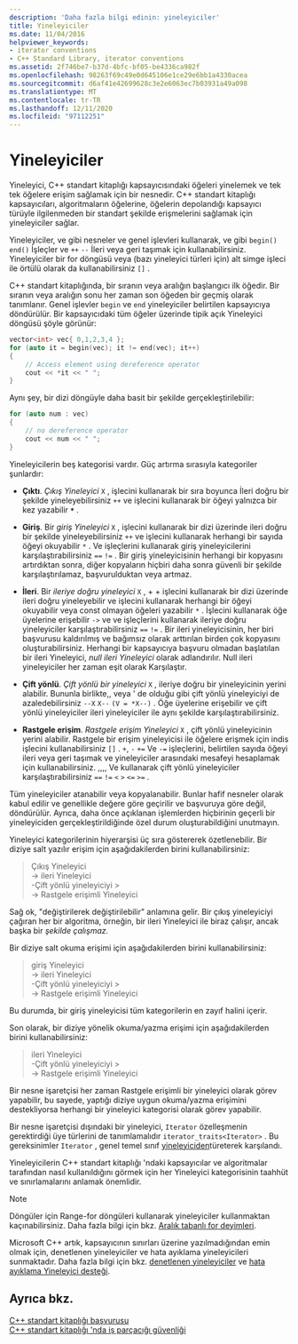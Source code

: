 ```yaml
---
description: 'Daha fazla bilgi edinin: yineleyiciler'
title: Yineleyiciler
ms.date: 11/04/2016
helpviewer_keywords:
- iterator conventions
- C++ Standard Library, iterator conventions
ms.assetid: 2f746be7-b37d-4bfc-bf05-be4336ca982f
ms.openlocfilehash: 98263f69c49e0d645106e1ce29e6bb1a4330acea
ms.sourcegitcommit: d6af41e42699628c3e2e6063ec7b03931a49a098
ms.translationtype: MT
ms.contentlocale: tr-TR
ms.lasthandoff: 12/11/2020
ms.locfileid: "97112251"
---
```

# <a name="iterators"></a>Yineleyiciler

Yineleyici, C++ standart kitaplığı kapsayıcısındaki öğeleri yinelemek ve tek tek öğelere erişim sağlamak için bir nesnedir. C++ standart kitaplığı kapsayıcıları, algoritmaların öğelerine, öğelerin depolandığı kapsayıcı türüyle ilgilenmeden bir standart şekilde erişmelerini sağlamak için yineleyiciler sağlar.

Yineleyiciler, ve gibi nesneler ve genel işlevleri kullanarak, ve gibi `begin()` `end()` İşleçler ve `++` `--` İleri veya geri taşımak için kullanabilirsiniz. Yineleyiciler bir for döngüsü veya (bazı yineleyici türleri için) alt simge işleci ile örtülü olarak da kullanabilirsiniz `[]` .

C++ standart kitaplığında, bir sıranın veya aralığın başlangıcı ilk öğedir. Bir sıranın veya aralığın sonu her zaman son öğeden bir geçmiş olarak tanımlanır. Genel işlevler `begin` ve `end` yineleyiciler belirtilen kapsayıcıya döndürülür. Bir kapsayıcıdaki tüm öğeler üzerinde tipik açık Yineleyici döngüsü şöyle görünür:

```cpp
vector<int> vec{ 0,1,2,3,4 };
for (auto it = begin(vec); it != end(vec); it++)
{
    // Access element using dereference operator
    cout << *it << " ";
}
```

Aynı şey, bir dizi döngüyle daha basit bir şekilde gerçekleştirilebilir:

```cpp
for (auto num : vec)
{
    // no dereference operator
    cout << num << " ";
}
```

Yineleyicilerin beş kategorisi vardır. Güç artırma sırasıyla kategoriler şunlardır:

- **Çıktı**. *Çıkış Yineleyici* `X` , işlecini kullanarak bir sıra boyunca İleri doğru bir şekilde yineleyebilirsiniz `++` ve işlecini kullanarak bir öğeyi yalnızca bir kez yazabilir __`*`__ .

- **Giriş**. Bir *giriş Yineleyici* `X` , işlecini kullanarak bir dizi üzerinde ileri doğru bir şekilde yineleyebilirsiniz `++` ve işlecini kullanarak herhangi bir sayıda öğeyi okuyabilir `*` . Ve işleçlerini kullanarak giriş yineleyicilerini karşılaştırabilirsiniz `==` `!=` . Bir giriş yineleyicisinin herhangi bir kopyasını artırdıktan sonra, diğer kopyaların hiçbiri daha sonra güvenli bir şekilde karşılaştırılamaz, başvurulduktan veya artmaz.

- **İleri**. Bir *ileriye doğru yineleyici* `X` , + + işlecini kullanarak bir dizi üzerinde ileri doğru yineleyebilir ve işlecini kullanarak herhangi bir öğeyi okuyabilir veya const olmayan öğeleri yazabilir `*` . İşlecini kullanarak öğe üyelerine erişebilir `->` ve ve işleçlerini kullanarak ileriye doğru yineleyiciler karşılaştırabilirsiniz `==` `!=` . Bir ileri yineleyicisinin, her biri başvurusu kaldırılmış ve bağımsız olarak arttırılan birden çok kopyasını oluşturabilirsiniz. Herhangi bir kapsayıcıya başvuru olmadan başlatılan bir ileri Yineleyici, *null ileri Yineleyici* olarak adlandırılır. Null ileri yineleyiciler her zaman eşit olarak Karşılaştır.

- **Çift yönlü**. *Çift yönlü bir yineleyici* `X` , ileriye doğru bir yineleyicinin yerini alabilir. Bununla birlikte,, veya ' de olduğu gibi çift yönlü yineleyiciyi de azaledebilirsiniz `--X` `X--` `(V = *X--)` . Öğe üyelerine erişebilir ve çift yönlü yineleyiciler ileri yineleyiciler ile aynı şekilde karşılaştırabilirsiniz.

- **Rastgele erişim**. *Rastgele erişim Yineleyici* `X` , çift yönlü yineleyicinin yerini alabilir. Rastgele bir erişim yineleyicisi ile öğelere erişmek için indis işlecini kullanabilirsiniz `[]` . `+`, `-` `+=` Ve `-=` işleçlerini, belirtilen sayıda öğeyi ileri veya geri taşımak ve yineleyiciler arasındaki mesafeyi hesaplamak için kullanabilirsiniz. ,,,, Ve kullanarak çift yönlü yineleyiciler karşılaştırabilirsiniz `==` `!=` `<` `>` `<=` `>=` .

Tüm yineleyiciler atanabilir veya kopyalanabilir. Bunlar hafif nesneler olarak kabul edilir ve genellikle değere göre geçirilir ve başvuruya göre değil, döndürülür. Ayrıca, daha önce açıklanan işlemlerden hiçbirinin geçerli bir yineleyiciden gerçekleştirildiğinde özel durum oluşturabildiğini unutmayın.

Yineleyici kategorilerinin hiyerarşisi üç sıra göstererek özetlenebilir. Bir diziye salt yazılır erişim için aşağıdakilerden birini kullanabilirsiniz:

> Çıkış Yineleyici \
> -> ileri Yineleyici \
> -Çift yönlü yineleyiciyi > \
> -> Rastgele erişimli Yineleyici

Sağ ok, "değiştirilerek değiştirilebilir" anlamına gelir. Bir çıkış yineleyiciyi çağıran her bir algoritma, örneğin, bir ileri Yineleyici ile biraz çalışır, ancak başka bir *şekilde çalışmaz.*

Bir diziye salt okuma erişimi için aşağıdakilerden birini kullanabilirsiniz:

> giriş Yineleyici \
> -> ileri Yineleyici \
> -Çift yönlü yineleyiciyi > \
> -> Rastgele erişimli Yineleyici

Bu durumda, bir giriş yineleyicisi tüm kategorilerin en zayıf halini içerir.

Son olarak, bir diziye yönelik okuma/yazma erişimi için aşağıdakilerden birini kullanabilirsiniz:

> ileri Yineleyici \
> -Çift yönlü yineleyiciyi > \
> -> Rastgele erişimli Yineleyici

Bir nesne işaretçisi her zaman Rastgele erişimli bir yineleyici olarak görev yapabilir, bu sayede, yaptığı diziye uygun okuma/yazma erişimini destekliyorsa herhangi bir yineleyici kategorisi olarak görev yapabilir.

Bir nesne işaretçisi dışındaki bir yineleyici, `Iterator` özelleşmenin gerektirdiği üye türlerini de tanımlamalıdır `iterator_traits<Iterator>` . Bu gereksinimler `Iterator` , genel temel sınıf [yineleyiciden](../standard-library/iterator-struct.md)türeterek karşılandı.

Yineleyicilerin C++ standart kitaplığı 'ndaki kapsayıcılar ve algoritmalar tarafından nasıl kullanıldığını görmek için her Yineleyici kategorisinin taahhüt ve sınırlamalarını anlamak önemlidir.

> [!NOTE]
> Döngüler için Range-for döngüleri kullanarak yineleyiciler kullanmaktan kaçınabilirsiniz. Daha fazla bilgi için bkz. [Aralık tabanlı for deyimleri](../cpp/range-based-for-statement-cpp.md).

Microsoft C++ artık, kapsayıcının sınırları üzerine yazılmadığından emin olmak için, denetlenen yineleyiciler ve hata ayıklama yineleyicileri sunmaktadır. Daha fazla bilgi için bkz. [denetlenen yineleyiciler](../standard-library/checked-iterators.md) ve [hata ayıklama Yineleyici desteği](../standard-library/debug-iterator-support.md).

## <a name="see-also"></a>Ayrıca bkz.

[C++ standart kitaplığı başvurusu](../standard-library/cpp-standard-library-reference.md)\
[C++ standart kitaplığı 'nda iş parçacığı güvenliği](../standard-library/thread-safety-in-the-cpp-standard-library.md)
